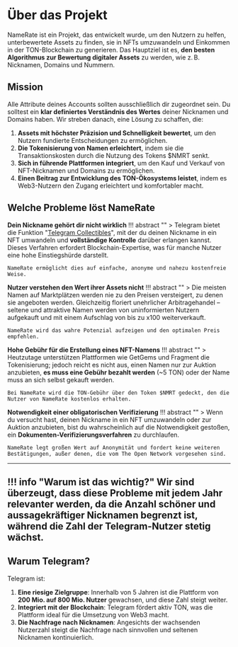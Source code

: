 # **Über das Projekt**

NameRate ist ein Projekt, das entwickelt wurde, um den Nutzern zu helfen, unterbewertete Assets zu finden, sie in NFTs umzuwandeln und Einkommen in der TON-Blockchain zu generieren. Das Hauptziel ist es, **den besten Algorithmus zur Bewertung digitaler Assets** zu werden, wie z. B. Nicknamen, Domains und Nummern.

## **Mission**

Alle Attribute deines Accounts sollten ausschließlich dir zugeordnet sein. Du solltest ein **klar definiertes Verständnis des Wertes** deiner Nicknamen und Domains haben.
Wir streben danach, eine Lösung zu schaffen, die:

1. **Assets mit höchster Präzision und Schnelligkeit bewertet**, um den Nutzern fundierte Entscheidungen zu ermöglichen.
2. **Die Tokenisierung von Namen erleichtert**, indem sie die Transaktionskosten durch die Nutzung des Tokens $NMRT senkt.
3. **Sich in führende Plattformen integriert**, um den Kauf und Verkauf von NFT-Nicknamen und Domains zu ermöglichen.
4. **Einen Beitrag zur Entwicklung des TON-Ökosystems leistet**, indem es Web3-Nutzern den Zugang erleichtert und komfortabler macht.

## Welche Probleme löst NameRate

**Dein Nickname gehört dir nicht wirklich**
!!! abstract ""
      > Telegram bietet die Funktion "[Telegram Collectibles](https://core.telegram.org/api/fragment)", mit der du deinen Nickname in ein NFT umwandeln und **vollständige Kontrolle** darüber erlangen kannst. Dieses Verfahren erfordert Blockchain-Expertise, was für manche Nutzer eine hohe Einstiegshürde darstellt. 

    NameRate ermöglicht dies auf einfache, anonyme und nahezu kostenfreie Weise.

**Nutzer verstehen den Wert ihrer Assets nicht**
!!! abstract ""
    > Die meisten Namen auf Marktplätzen werden nie zu den Preisen versteigert, zu denen sie angeboten werden. Gleichzeitig floriert unehrlicher Arbitragehandel – seltene und attraktive Namen werden von uninformierten Nutzern aufgekauft und mit einem Aufschlag von bis zu x100 weiterverkauft. 

    NameRate wird das wahre Potenzial aufzeigen und den optimalen Preis empfehlen.

**Hohe Gebühr für die Erstellung eines NFT-Namens**
!!! abstract ""
    > Heutzutage unterstützen Plattformen wie GetGems und Fragment die Tokenisierung; jedoch reicht es nicht aus, einen Namen nur zur Auktion anzubieten, **es muss eine Gebühr bezahlt werden** (~5 TON) oder der Name muss an sich selbst gekauft werden. 

    Bei NameRate wird die TON-Gebühr über den Token $NMRT gedeckt, den die Nutzer von NameRate kostenlos erhalten.

**Notwendigkeit einer obligatorischen Verifizierung**
!!! abstract ""
    > Wenn du versucht hast, deinen Nickname in ein NFT umzuwandeln oder zur Auktion anzubieten, bist du wahrscheinlich auf die Notwendigkeit gestoßen, ein **Dokumenten-Verifizierungsverfahren** zu durchlaufen. 

    NameRate legt großen Wert auf Anonymität und fordert keine weiteren Bestätigungen, außer denen, die vom The Open Network vorgesehen sind.
---
!!! info "Warum ist das wichtig?" 
    Wir sind überzeugt, dass diese Probleme mit jedem Jahr relevanter werden, da die Anzahl schöner und aussagekräftiger Nicknamen begrenzt ist, während die Zahl der Telegram-Nutzer stetig wächst.
---
## **Warum Telegram?**

Telegram ist:

1. **Eine riesige Zielgruppe**: Innerhalb von 5 Jahren ist die Plattform von **200 Mio. auf 800 Mio. Nutzer** gewachsen, und diese Zahl steigt weiter.
2. **Integriert mit der Blockchain**: Telegram fördert aktiv TON, was die Plattform ideal für die Umsetzung von Web3 macht.
3. **Die Nachfrage nach Nicknamen**: Angesichts der wachsenden Nutzerzahl steigt die Nachfrage nach sinnvollen und seltenen Nicknamen kontinuierlich.
